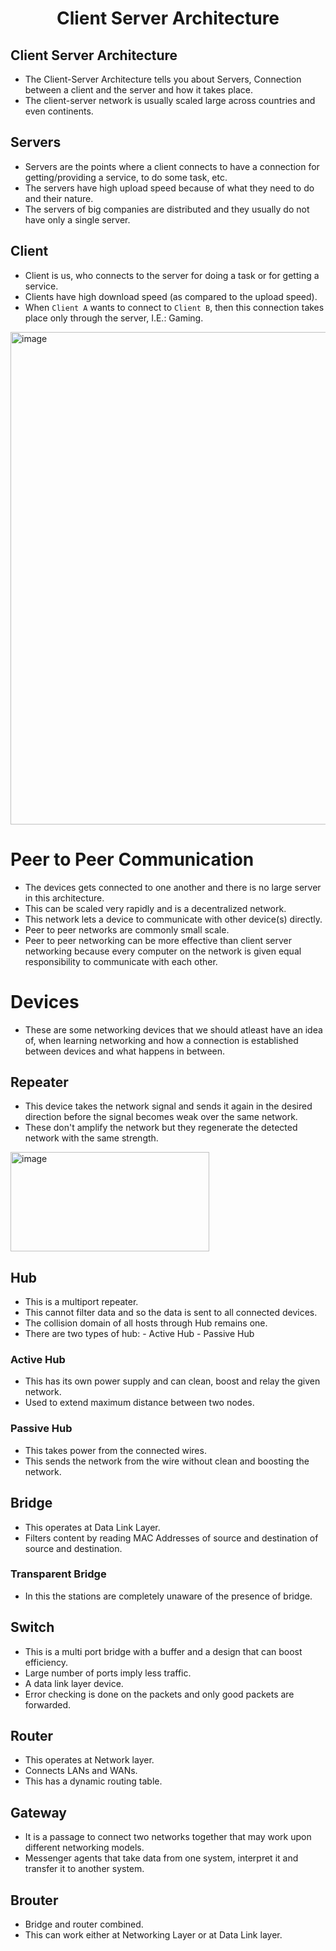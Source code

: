 <div align=center>
  <h1>Client Server Architecture</h1>
</div>

## Client Server Architecture

- The Client-Server Architecture tells you about Servers, Connection between a client and the server and how it takes place.
- The client-server network is usually scaled large across countries and even continents.


## Servers

- Servers are the points where a client connects to have a connection for getting/providing a service, to do some task, etc.
- The servers have high upload speed because of what they need to do and their nature.
- The servers of big companies are distributed and they usually do not have only a single server.


## Client

- Client is us, who connects to the server for doing a task or for getting a service.
- Clients have high download speed (as compared to the upload speed).
- When `Client A` wants to connect to `Client B`, then this connection takes place only through the server, I.E.: Gaming.


<img width="1676" height="788" alt="image" src="https://github.com/user-attachments/assets/db9c9d19-c1fb-4d17-b627-836da3571889" />


# Peer to Peer Communication

- The devices gets connected to one another and there is no large server in this architecture.
- This can be scaled very rapidly and is a decentralized network.
- This network lets a device to communicate with other device(s) directly.
- Peer to peer networks are commonly small scale.
- Peer to peer networking can be more effective than client server networking because every computer on the network is given equal responsibility to communicate with each other.

# Devices

- These are some networking devices that we should atleast have an idea of, when learning networking and how a connection is established between devices and what happens in between.


## Repeater

- This device takes the network signal and sends it again in the desired direction before the signal becomes weak over the same network.
- These don't amplify the network but they regenerate the detected network with the same strength.
  
<img width="318" height="159" alt="image" src="https://github.com/user-attachments/assets/de0939b8-f901-4120-9917-11452de4b583" />

## Hub

- This is a multiport repeater.
- This cannot filter data and so the data is sent to all connected devices.
- The collision domain of all hosts through Hub remains one.
- There are two types of hub:
                        - Active Hub
                        - Passive Hub

### Active Hub

- This has its own power supply and can clean, boost and relay the given network.
- Used to extend maximum distance between two nodes.


### Passive Hub

- This takes power from the connected wires.
- This sends the network from the wire without clean and boosting the network.


## Bridge

- This operates at Data Link Layer.
- Filters content by reading MAC Addresses of source and destination of source and destination.


### Transparent Bridge

- In this the stations are completely unaware of the presence of bridge.


## Switch

- This is a multi port bridge with a buffer and a design that can boost efficiency.
- Large number of ports imply less traffic.
- A data link layer device.
- Error checking is done on the packets and only good packets are forwarded.

## Router

- This operates at Network layer.
- Connects LANs and WANs.
- This has a dynamic routing table.

## Gateway

- It is a passage to connect two networks together that may work upon different networking models.
- Messenger agents that take data from one system, interpret it and transfer it to another system.

## Brouter
- Bridge and router combined.
- This can work either at Networking Layer or at Data Link layer.
